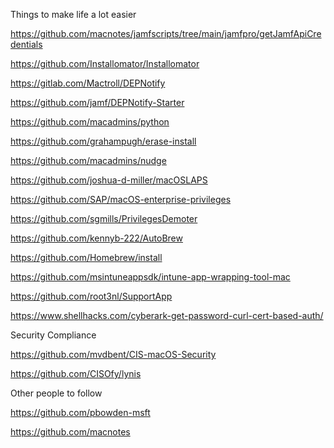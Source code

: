Things to make life a lot easier

https://github.com/macnotes/jamfscripts/tree/main/jamfpro/getJamfApiCredentials

https://github.com/Installomator/Installomator

https://gitlab.com/Mactroll/DEPNotify

https://github.com/jamf/DEPNotify-Starter

https://github.com/macadmins/python

https://github.com/grahampugh/erase-install

https://github.com/macadmins/nudge

https://github.com/joshua-d-miller/macOSLAPS

https://github.com/SAP/macOS-enterprise-privileges

https://github.com/sgmills/PrivilegesDemoter

https://github.com/kennyb-222/AutoBrew

https://github.com/Homebrew/install

https://github.com/msintuneappsdk/intune-app-wrapping-tool-mac

https://github.com/root3nl/SupportApp

https://www.shellhacks.com/cyberark-get-password-curl-cert-based-auth/

Security Compliance

https://github.com/mvdbent/CIS-macOS-Security

https://github.com/CISOfy/lynis

Other people to follow

https://github.com/pbowden-msft

https://github.com/macnotes
